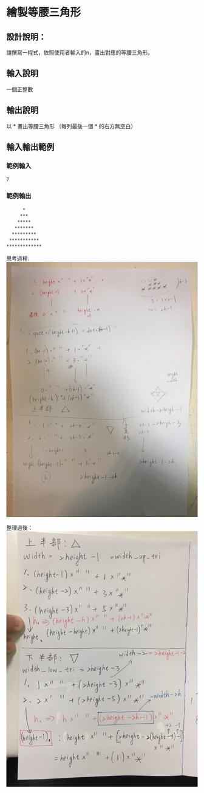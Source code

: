 # 繪製等腰三角形

## 設計說明：
請撰寫一程式，依照使用者輸入的n，畫出對應的等腰三角形。

## 輸入說明

一個正整數

## 輸出說明

以 * 畫出等腰三角形
（每列最後一個 * 的右方無空白）

## 輸入輸出範例

### 範例輸入

```
7
```

### 範例輸出

```
      *
     ***
    *****
   *******
  *********
 ***********
*************
```

思考過程:
![](../../img/2020-10-24-21-18-03.png)

整理過後：
![](../../img/2020-10-30-09-22-18.png)
